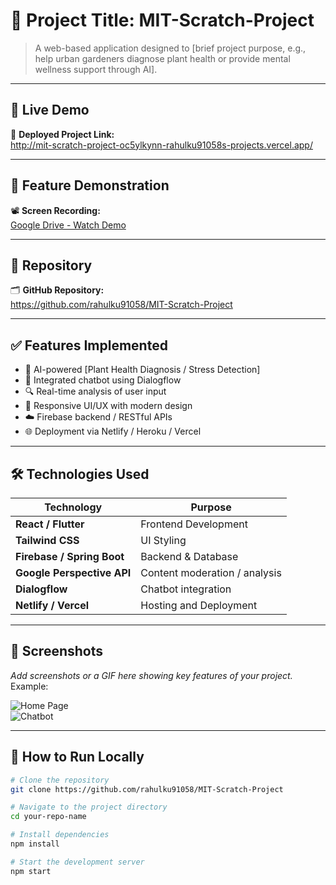 # 🌿 Project Title: MIT-Scratch-Project

> A web-based application designed to [brief project purpose, e.g., help urban gardeners diagnose plant health or provide mental wellness support through AI].

---

## 🚀 Live Demo

🔗 **Deployed Project Link:**  
http://mit-scratch-project-oc5ylkynn-rahulku91058s-projects.vercel.app/

---

## 🎥 Feature Demonstration

📽️ **Screen Recording:**  
[Google Drive - Watch Demo](https://drive.google.com/your-screen-recording-link)

---

## 📁 Repository

🗂️ **GitHub Repository:**  
https://github.com/rahulku91058/MIT-Scratch-Project

---

## ✅ Features Implemented

- 🌱 AI-powered [Plant Health Diagnosis / Stress Detection]
- 💬 Integrated chatbot using Dialogflow
- 🔍 Real-time analysis of user input
- 📱 Responsive UI/UX with modern design
- ☁️ Firebase backend / RESTful APIs
- 🌐 Deployment via Netlify / Heroku / Vercel

---

## 🛠️ Technologies Used

| Technology       | Purpose                         |
|------------------|----------------------------------|
| **React / Flutter** | Frontend Development             |
| **Tailwind CSS** | UI Styling                       |
| **Firebase / Spring Boot** | Backend & Database              |
| **Google Perspective API** | Content moderation / analysis   |
| **Dialogflow**   | Chatbot integration              |
| **Netlify / Vercel** | Hosting and Deployment          |

---

## 📸 Screenshots

_Add screenshots or a GIF here showing key features of your project._  
Example:

![Home Page](screenshots/home.png)  
![Chatbot](screenshots/chatbot.png)

---

## 📂 How to Run Locally

```bash
# Clone the repository
git clone https://github.com/rahulku91058/MIT-Scratch-Project

# Navigate to the project directory
cd your-repo-name

# Install dependencies
npm install

# Start the development server
npm start
